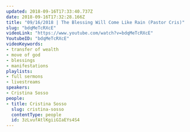 ```yaml
---
updated: 2018-09-16T17:33:40.737Z
date: 2018-09-16T17:32:28.166Z
title: "09/16/2018 | The Blessing Will Come Like Rain (Pastor Cris)"
slug: "bdqMeTcRXcE"
videoLink: "https://www.youtube.com/watch?v=bdqMeTcRXcE"
YoutubeID: "bdqMeTcRXcE"
videoKeywords:
- transfer of wealth
- move of god
- blessings
- manifestations
playlists:
- full sermons
- livestreams
speakers:
- Cristina Sosso
people:
- title: Cristina Sosso
  slug: cristina-sosso
  contentType: people
  id: 3zLvufAtlKgiiGIaEYs4S4
---
```


